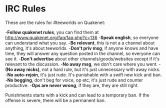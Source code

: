 # IRC Rules

These are the rules for #teeworlds on Quakenet:

-**Follow quakenet rules**, you can find them at http://www.quakenet.org/faq/faq.php?c=136
-**Speak english**, so everyone can understand what you say.
-**Be relevant**, this is not a a channel about anything, it's about teeworlds.
-**Don't priv msg**, if anyone knows and have time, they will answer any question posted in the channel, so everyone can see it.
-**Don't advertise** about other channels/goods/websites except if it's relevant to the discussion.
-**No away msg**, we don't care where you went.
-**(No away nicks)**, not a hard rule, but it's just unnecessary with away nicks.
-**No auto-rejoin**, it's just rude. It's punishable with a swift new kick and ban.
-**No begging**, don't beg for voice, op etc, it's just rude and counter productive.
-**Ops are never wrong**, if they are, they are still right.


Punishments starts with a kick and can lead to a temporary ban. If the offense is severe, there will be a permanent ban.
